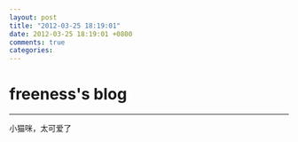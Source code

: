 ```yaml
---
layout: post
title: "2012-03-25 18:19:01"
date: 2012-03-25 18:19:01 +0800
comments: true
categories: 
---
```


# freeness's blog

----------

>
小猫咪，太可爱了
